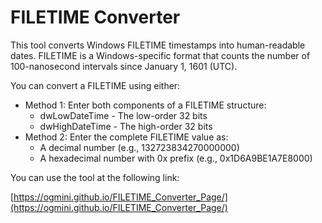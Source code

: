 # FILETIME Converter

This tool converts Windows FILETIME timestamps into human-readable dates. FILETIME is a Windows-specific format that counts the number of 100-nanosecond intervals since January 1, 1601 (UTC).

You can convert a FILETIME using either:

- Method 1: Enter both components of a FILETIME structure:
  - dwLowDateTime - The low-order 32 bits
  - dwHighDateTime - The high-order 32 bits
- Method 2: Enter the complete FILETIME value as:
  - A decimal number (e.g., 132723834270000000)
  - A hexadecimal number with 0x prefix (e.g., 0x1D6A9BE1A7E8000)

You can use the tool at the following link:

[https://ogmini.github.io/FILETIME_Converter_Page/](https://ogmini.github.io/FILETIME_Converter_Page/)
